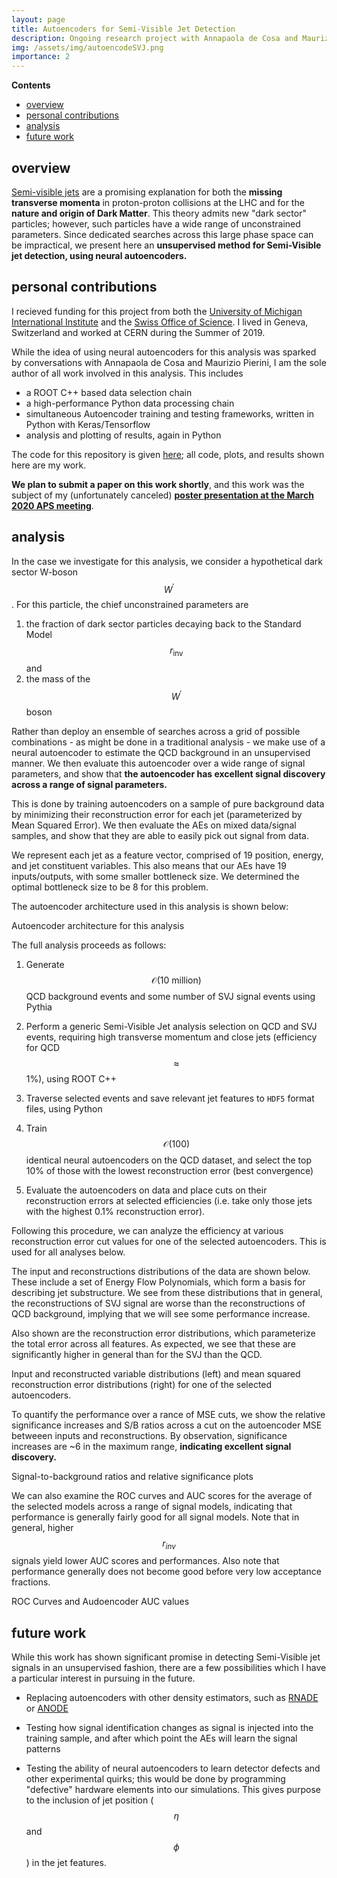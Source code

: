 ```yaml
---
layout: page
title: Autoencoders for Semi-Visible Jet Detection
description: Ongoing research project with Annapaola de Cosa and Maurizio Pierini, in the University of Zurich CMS Group
img: /assets/img/autoencodeSVJ.png
importance: 2
---
```


**Contents**
* [overview](#overview)
* [personal contributions](#personal-contributions)
* [analysis](#analysis)
* [future work](#future-work)

## **overview**

[Semi-visible jets](https://arxiv.org/abs/1503.00009) are a promising explanation for both the **missing transverse momenta** in proton-proton collisions at the LHC and for the **nature and origin of Dark Matter**. This theory admits new "dark sector" particles; however, such particles have a wide range of unconstrained parameters. Since dedicated searches across this large phase space can be impractical, we present here an **unsupervised method for Semi-Visible jet detection, using neural autoencoders.**

## **personal contributions**

I recieved funding for this project from both the [University of Michigan International Institute](https://ii.umich.edu/) and the [Swiss Office of Science](https://thinkswiss.org/research-scholarship/). I lived in Geneva, Switzerland and worked at CERN during the Summer of 2019.

While the idea of using neural autoencoders for this analysis was sparked by conversations with Annapaola de Cosa and Maurizio Pierini, I am the sole author of all work involved in this analysis. This includes
* a ROOT C++ based data selection chain
* a high-performance Python data processing chain
* simultaneous Autoencoder training and testing frameworks, written in Python with Keras/Tensorflow
* analysis and plotting of results, again in Python

The code for this repository is given [here](https://github.com/luclepot/autoencodeSVJ); all code, plots, and results shown here are my work.

**We plan to submit a paper on this work shortly**, and this work was the subject of my (unfortunately canceled) [**poster presentation at the March 2020 APS meeting**](https://meetings.aps.org/Meeting/MAR20/Session/C71.55).

## **analysis**

In the case we investigate for this analysis, we consider a hypothetical dark sector W-boson $$W^\prime$$. For this particle, the chief unconstrained parameters are

1. the fraction of dark sector particles decaying back to the Standard Model $$r_{\text{inv}}$$ and
2. the mass of the $$W^{\prime}$$ boson

Rather than deploy an ensemble of searches across a grid of possible combinations - as might be done in a traditional analysis - we make use of a neural autoencoder to estimate the QCD background in an unsupervised manner. We then evaluate this autoencoder over a wide range of signal parameters, and show that **the autoencoder has excellent signal discovery across a range of signal parameters.**

This is done by training autoencoders on a sample of pure background data by minimizing their reconstruction error for each jet (parameterized by Mean Squared Error). We then evaluate the AEs on mixed data/signal samples, and show that they are able to easily pick out signal from data.

We represent each jet as a feature vector, comprised of 19 position, energy, and jet constituent variables. This also means that our AEs have 19 inputs/outputs, with some smaller bottleneck size. We determined the optimal bottleneck size to be 8 for this problem.

The autoencoder architecture used in this analysis is shown below:

<div class="row justify-content-sm-center">
    <div class="col-sm mt-2 mt-md-0">
        <img class="img-fluid rounded z-depth-1" src="{{ '/assets/img/autoencodeSVJ.png' | relative_url }}" alt="" title="example image"/>
    </div>
</div>
<div class="caption">
    Autoencoder architecture for this analysis
</div>

The full analysis proceeds as follows:

1. Generate $$\mathcal{O}(10\text{ million})$$ QCD background events and some number of SVJ signal events using Pythia

2. Perform a generic Semi-Visible Jet analysis selection on QCD and SVJ events, requiring high transverse momentum and close jets (efficiency for QCD $$\approx$$1%), using ROOT C++

3. Traverse selected events and save relevant jet features to `HDF5` format files, using Python

4. Train $$\mathcal{O}(100)$$ identical neural autoencoders on the QCD dataset, and select the top 10% of those with the lowest reconstruction error (best convergence)

5. Evaluate the autoencoders on data and place cuts on their reconstruction errors at selected efficiencies (i.e. take only those jets with the highest 0.1% reconstruction error).


Following this procedure, we can analyze the efficiency at various reconstruction error cut values for one of the selected autoencoders. This is used for all analyses below.

The input and reconstructions distributions of the data are shown below. These include a set of Energy Flow Polynomials, which form a basis for describing jet substructure. We see from these distributions that in general, the reconstructions of SVJ signal are worse than the reconstructions of QCD background, implying that we will see some performance increase.

Also shown are the reconstruction error distributions, which parameterize the total error across all features. As expected, we see that these are significantly higher in general than for the SVJ than the QCD.

<div class="row justify-content-sm-center">
    <div class="col-sm-7 mt-4 mt-md-0">
        <img class="img-fluid rounded z-depth-1" src="{{ '/assets/img/SVJ/reconstruction_plot.png' | relative_url }}" alt="" title="Input and reconstructed variable distributions"/>
    </div>
    <div class="col-sm-5 mt-4 mt-md-0">
        <img class="img-fluid rounded z-depth-1" src="{{ '/assets/img/SVJ/errors_recon_all.png' | relative_url }}" alt="" title="mean squared reconstruction error distributions"/>
    </div>
</div>

<div class="caption">
    Input and reconstructed variable distributions (left) and mean squared reconstruction error distributions (right) for one of the selected autoencoders.
</div>

To quantify the performance over a rance of MSE cuts, we show the relative significance increases and S/B ratios across a cut on the autoencoder MSE betweeen inputs and reconstructions. By observation, significance increases are ~6 in the maximum range, **indicating excellent signal discovery.**

<div class="row">
    <div class="col-sm mt-2 mt-md-0">
        <img class="img-fluid rounded z-depth-1" src="{{ '/assets/img/SVJ/sb_ratios_relsigs.png' | relative_url }}" alt="" title="Signal-to-background ratios and relative significance plots"/>
    </div>
</div>
<div class="caption">
    Signal-to-background ratios and relative significance plots
</div>

We can also examine the ROC curves and AUC scores for the average of the selected models across a range of signal models, indicating that performance is generally fairly good for all signal models. Note that in  general, higher $$r_{inv}$$ signals yield lower AUC scores and performances. Also note that performance generally does not become good before very low acceptance fractions.

<div class="row justify-content-sm-center">
    <div class="col-sm-6 mt-4 mt-md-0">
        <img class="img-fluid rounded z-depth-1" src="{{ '/assets/img/SVJ/roc_curve.png' | relative_url }}" alt="" title="ROC Curves"/>
    </div>
    <div class="col-sm-6 mt-4 mt-md-0">
        <img class="img-fluid rounded z-depth-1" src="{{ '/assets/img/SVJ/best_ae_aucs10p_average.png' | relative_url }}" alt="" title="Autoencoder AUC values"/>
    </div>
</div>
<div class="caption">
    ROC Curves and Audoencoder AUC values
</div>

## **future work**

While this work has shown significant promise in detecting Semi-Visible jet signals in an unsupervised fashion, there are a few possibilities which I have a particular interest in pursuing in the future.

* Replacing autoencoders with other density estimators, such as [RNADE](https://papers.nips.cc/paper/2013/hash/53adaf494dc89ef7196d73636eb2451b-Abstract.html) or [ANODE](https://journals.aps.org/prd/abstract/10.1103/PhysRevD.101.075042)

* Testing how signal identification changes as signal is injected into the training sample, and after which point the AEs will learn the signal patterns

* Testing the ability of neural autoencoders to learn detector defects and other experimental quirks; this would be done by programming "defective" hardware elements into our simulations. This gives purpose to the inclusion of jet position ($$\eta$$ and $$\phi$$) in the jet features. 

<!-- The code is simple.
Just wrap your images with `<div class="col-sm">` and place them inside `<div class="row">` (read more about the <a href="https://getbootstrap.com/docs/4.4/layout/grid/" target="_blank">Bootstrap Grid</a> system).
To make images responsive, add `img-fluid` class to each; for rounded corners and shadows use `rounded` and `z-depth-1` classes.
Here's the code for the last row of images above:

```html
<div class="row justify-content-sm-center">
    <div class="col-sm-8 mt-3 mt-md-0">
        <img class="img-fluid rounded z-depth-1" src="{{ '/assets/img/6.jpg' | relative_url }}" alt="" title="example image"/>
    </div>
    <div class="col-sm-4 mt-3 mt-md-0">
        <img class="img-fluid rounded z-depth-1" src="{{ '/assets/img/11.jpg' | relative_url }}" alt="" title="example image"/>
    </div>
</div>
``` -->
